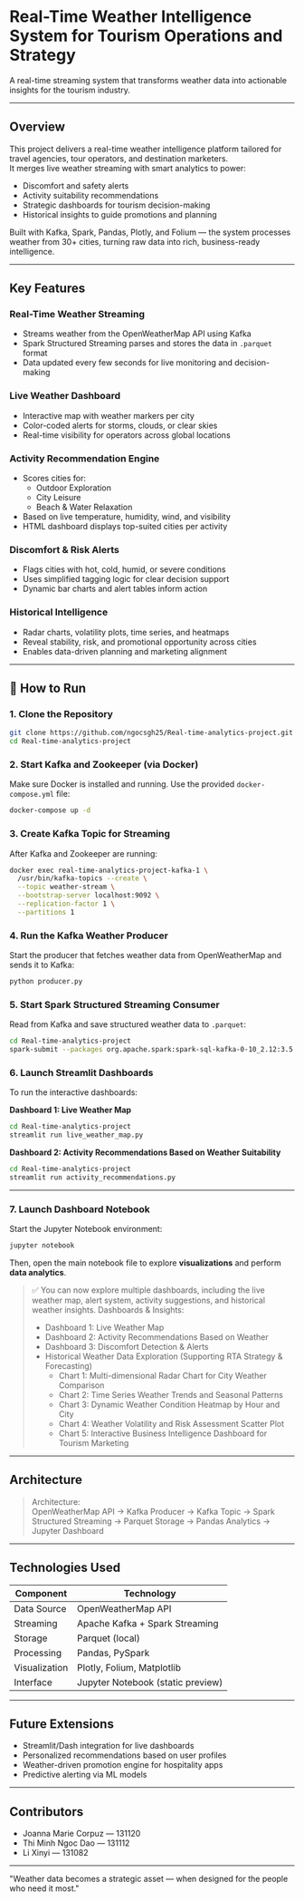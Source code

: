 # Real-Time Weather Intelligence System for Tourism Operations and Strategy

A real-time streaming system that transforms weather data into actionable insights for the tourism industry.

---

## Overview

This project delivers a real-time weather intelligence platform tailored for travel agencies, tour operators, and destination marketers.  
It merges live weather streaming with smart analytics to power:

- Discomfort and safety alerts  
- Activity suitability recommendations  
- Strategic dashboards for tourism decision-making  
- Historical insights to guide promotions and planning

Built with Kafka, Spark, Pandas, Plotly, and Folium — the system processes weather from 30+ cities, turning raw data into rich, business-ready intelligence.

---

## Key Features

### Real-Time Weather Streaming  
- Streams weather from the OpenWeatherMap API using Kafka  
- Spark Structured Streaming parses and stores the data in `.parquet` format  
- Data updated every few seconds for live monitoring and decision-making

### Live Weather Dashboard  
- Interactive map with weather markers per city  
- Color-coded alerts for storms, clouds, or clear skies  
- Real-time visibility for operators across global locations

### Activity Recommendation Engine  
- Scores cities for:
  - Outdoor Exploration  
  - City Leisure  
  - Beach & Water Relaxation  
- Based on live temperature, humidity, wind, and visibility  
- HTML dashboard displays top-suited cities per activity

### Discomfort & Risk Alerts  
- Flags cities with hot, cold, humid, or severe conditions  
- Uses simplified tagging logic for clear decision support  
- Dynamic bar charts and alert tables inform action

### Historical Intelligence  
- Radar charts, volatility plots, time series, and heatmaps  
- Reveal stability, risk, and promotional opportunity across cities  
- Enables data-driven planning and marketing alignment

---

## 🚀 How to Run

### 1. Clone the Repository
```bash
git clone https://github.com/ngocsgh25/Real-time-analytics-project.git
cd Real-time-analytics-project
```

### 2. Start Kafka and Zookeeper (via Docker)
Make sure Docker is installed and running. Use the provided `docker-compose.yml` file:
```bash
docker-compose up -d
```

### 3. Create Kafka Topic for Streaming
After Kafka and Zookeeper are running:
```bash
docker exec real-time-analytics-project-kafka-1 \
  /usr/bin/kafka-topics --create \
  --topic weather-stream \
  --bootstrap-server localhost:9092 \
  --replication-factor 1 \
  --partitions 1
```

### 4. Run the Kafka Weather Producer
Start the producer that fetches weather data from OpenWeatherMap and sends it to Kafka:
```bash
python producer.py
```

### 5. Start Spark Structured Streaming Consumer
Read from Kafka and save structured weather data to `.parquet`:
```bash
cd Real-time-analytics-project
spark-submit --packages org.apache.spark:spark-sql-kafka-0-10_2.12:3.5.0 consumer.py
```
### 6. Launch Streamlit Dashboards

To run the interactive dashboards:

**Dashboard 1: Live Weather Map**
```bash
cd Real-time-analytics-project
streamlit run live_weather_map.py
```
**Dashboard 2: Activity Recommendations Based on Weather Suitability**
```bash
cd Real-time-analytics-project
streamlit run activity_recommendations.py
```
---

### 7. Launch Dashboard Notebook

Start the Jupyter Notebook environment:
```bash
jupyter notebook
```

Then, open the main notebook file to explore **visualizations** and perform **data analytics**.
> ✅ You can now explore multiple dashboards, including the live weather map, alert system, activity suggestions, and historical weather insights.
> Dashboards & Insights:
> - Dashboard 1: Live Weather Map  
> - Dashboard 2: Activity Recommendations Based on Weather  
> - Dashboard 3: Discomfort Detection & Alerts  
> - Historical Weather Data Exploration (Supporting RTA Strategy & Forecasting)
>   - Chart 1: Multi-dimensional Radar Chart for City Weather Comparison
>   - Chart 2: Time Series Weather Trends and Seasonal Patterns
>   - Chart 3: Dynamic Weather Condition Heatmap by Hour and City
>   - Chart 4: Weather Volatility and Risk Assessment Scatter Plot
>   - Chart 5: Interactive Business Intelligence Dashboard for Tourism Marketing
---

## Architecture

> Architecture:  
> OpenWeatherMap API → Kafka Producer → Kafka Topic → Spark Structured Streaming → Parquet Storage → Pandas Analytics → Jupyter Dashboard

---

## Technologies Used

| Component         | Technology                    |
|------------------|-------------------------------|
| Data Source       | OpenWeatherMap API            |
| Streaming         | Apache Kafka + Spark Streaming|
| Storage           | Parquet (local)               |
| Processing        | Pandas, PySpark               |
| Visualization     | Plotly, Folium, Matplotlib    |
| Interface         | Jupyter Notebook (static preview) |

---

## Future Extensions

- Streamlit/Dash integration for live dashboards  
- Personalized recommendations based on user profiles  
- Weather-driven promotion engine for hospitality apps  
- Predictive alerting via ML models

---

## Contributors

- Joanna Marie Corpuz — 131120  
- Thi Minh Ngoc Dao — 131112  
- Li Xinyi — 131082  

---

"Weather data becomes a strategic asset — when designed for the people who need it most."
